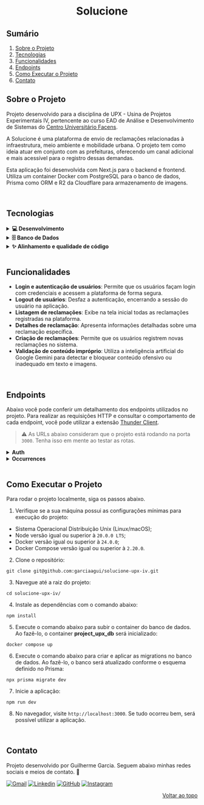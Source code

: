 <a name="readme-top"></a>

<h1 align="center">Solucione</h1>

## Sumário

<ol>
  <li><a href="#sobre-o-projeto">Sobre o Projeto</a></li>
  <li><a href="#tecnologias">Tecnologias</a></li>
  <li><a href="#funcionalidades">Funcionalidades</a></li>
  <li><a href="#endpoints">Endpoints</a></li>
  <li><a href="#como-executar-o-projeto">Como Executar o Projeto</a></li>
  <li><a href="#contato">Contato</a></li>
</ol>

## Sobre o Projeto

Projeto desenvolvido para a disciplina de UPX - Usina de Projetos Experimentais IV, pertencente ao curso EAD de Análise e Desenvolvimento de Sistemas do [Centro Universitário Facens][facens].

A Solucione é uma plataforma de envio de reclamações relacionadas à infraestrutura, meio ambiente e mobilidade urbana. O projeto tem como ideia atuar em conjunto com as prefeituras, oferecendo um canal adicional e mais acessível para o registro dessas demandas.

Esta aplicação foi desenvolvida com Next.js para o backend e frontend. Utiliza um container Docker com PostgreSQL para o banco de dados, Prisma como ORM e R2 da Cloudflare para armazenamento de imagens.

<br/>

## Tecnologias

<details>
  <summary><strong>💻 Desenvolvimento</strong></summary>

- [AWS SDK][awssdk] → Conjunto de ferramentas da Amazon utilizado na interação com buckets da R2 Cloudflare.
- [Docker][docker] → Sistema de containers utilizado para criar e executar o banco de dados PostgreSQL de forma isolada.
- [Google - API Gemini][gemini] → Análise e validação de conteúdo.
- [Next.js][nextjs] → Framework React.js utilizado na construção de toda estrutura do frontend e das rotas de API.
- [NextAuth.js][nextauth] → Autenticação de usuários.
- [React TanStack Query][tanstackquery] → Biblioteca utilizada no gerenciamento de estado de dados assíncronos.
- [shadcn/ui][shadcn] → Conjunto de componentes acessíveis e performáticos.
- [Tailwind CSS][tailwind] → Framework CSS utilizado na estilização dos componentes e páginas.
- [TypeScript][typescript] → Linguagem de programação fortemente tipada baseada em Javascript. Utilizada no desenvolvimento do projeto.
- [Zod][zod] + [React Hook Form][reacthookform] → Validação e gerenciamento de formulários.

</details>

<details>
  <summary><strong>🗄️ Banco de Dados</strong></summary>
  
- [Cloudflare R2][r2] → Banco de dados de objetos, utilizado no armazenamento das imagens.
- [PostgreSQL][postgresql] → Banco de dados relacional, utilizado no armazenamento das informações dos usuários e das reclamações.
- [Prisma][prisma] → ORM (Object-Relational Mapper) utilizado na manipulação de dados e na interação com bancos de dados.

</details>

<details>
  <summary><strong>✨ Alinhamento e qualidade de código</strong></summary>

- [ESLint][eslint] → Ferramenta de linting para garantir a qualidade do código e encontrar problemas.
- [Prettier][prettier] → Ferramenta de formatação de código para manter o estilo consistente.

</details>

<br/>

## Funcionalidades

- **Login e autenticação de usuários**: Permite que os usuários façam login com credenciais e acessem a plataforma de forma segura.
- **Logout de usuários**: Desfaz a autenticação, encerrando a sessão do usuário na aplicação.
- **Listagem de reclamações**: Exibe na tela inicial todas as reclamações registradas na plataforma.
- **Detalhes de reclamação**: Apresenta informações detalhadas sobre uma reclamação específica.
- **Criação de reclamações**: Permite que os usuários registrem novas reclamações no sistema.
- **Validação de conteúdo impróprio**: Utiliza a inteligência artificial do Google Gemini para detectar e bloquear conteúdo ofensivo ou inadequado em texto e imagens.

<br/>

## Endpoints

Abaixo você pode conferir um detalhamento dos endpoints utilizados no projeto. Para realizar as requisições HTTP e consultar o comportamento de cada endpoint, você pode utilizar a extensão [Thunder Client][thunder-client].

> ⚠️ As URLs abaixo consideram que o projeto está rodando na porta `3000`. Tenha isso em mente ao testar as rotas.

<details>
  <summary><strong>Auth</strong></summary>

#### POST /auth/login

- URL: `http://localhost:3000/api/auth/login`
- Exemplo do corpo da requisição:

```
{
  "email": "joao@example.com",
  "password": "123456"
}
```

- Exemplo de retorno bem-sucedido:

```
{
  "message": "Login realizado com sucesso!",
  "data": {
    "user": {
      "id": 1,
      "name": "João Silva",
      "email": "joao@example.com",
      "role": "admin"
    }
  }
}
```

</details>

<details>
  <summary><strong>Occurrences</strong></summary>

#### GET /occurrences

- Retorna todas as reclamações registradas no banco de dados.
- URL: `http://localhost:3000/api/occurrences`
- Exemplo de retorno bem-sucedido:

```
{
  "message": "Ocorrências encontradas",
  "data": [
    {
      "id": 2,
      "title": "Lâmpada queimada no parque",
      "description": "Uma das lâmpadas do poste no parque está queimada, deixando a área escura à noite.",
      "street": "Rua das Flores",
      "neighborhood": "Vila Nova",
      "zipCode": "56.812-350",
      "reference": "Próximo à esquina",
      "status": "Aberto",
      "image": "https://pub-192c7de9eb344c6b87b7ac901aa60c7e.r2.dev/lampada-queimada.jpg",
      "userId": 4,
      "createdAt": "2025-04-02T10:00:00.000Z",
      "updatedAt": "2025-04-24T23:02:13.781Z",
      "user": {
        "id": 4,
        "name": "Ana Moares",
        "email": "ana@example.com",
        "role": "user",
        "createdAt": "2025-04-24T23:02:13.781Z",
        "updatedAt": "2025-04-24T23:02:13.781Z"
      },
      "occurrenceReplies": []
    },
    {
      "id": 1,
      "title": "Vazamento de água na rua principal",
      "description": "Há um vazamento de água na calçada em frente ao supermercado.",
      "street": "Rua Principal",
      "neighborhood": "Centro",
      "zipCode": "25.689-420",
      "reference": "Em frente ao estacionamento da praça",
      "status": "Finalizado",
      "image": "https://pub-192c7de9eb344c6b87b7ac901aa60c7e.r2.dev/vazamento-agua.jpg",
      "userId": 3,
      "createdAt": "2025-04-01T12:00:00.000Z",
      "updatedAt": "2025-04-24T23:02:13.781Z",
      "user": {
        "id": 3,
        "name": "Carlos Santos",
        "email": "carlos@example.com",
        "role": "user",
        "createdAt": "2025-04-24T23:02:13.781Z",
        "updatedAt": "2025-04-24T23:02:13.781Z"
      },
      "occurrenceReplies": [
        {
          "id": 1,
          "description": "Problema localizado e o conserto foi agendado para amanhã.",
          "imageUrl": "",
          "userId": 2,
          "occurrenceId": 1,
          "occurrenceStatus": "Andamento",
          "createdAt": "2025-04-06T00:00:00.000Z",
          "updatedAt": "2025-04-24T23:02:13.781Z",
          "user": {
            "id": 2,
            "name": "Maria Oliveira",
            "email": "maria@example.com",
            "role": "admin",
            "createdAt": "2025-04-24T23:02:13.781Z",
            "updatedAt": "2025-04-24T23:02:13.781Z"
          }
        },
        {
          "id": 2,
          "description": "Após vazamento de água na rua principal, nossa equipe respondeu prontamente, localizou e reparou a fonte, com medidas preventivas para evitar recorrências. Priorizamos a rápida resolução para garantir o bem-estar da comunidade",
          "imageUrl": "https://pub-192c7de9eb344c6b87b7ac901aa60c7e.r2.dev/conserto-vazamento-agua.jpg",
          "userId": 2,
          "occurrenceId": 1,
          "occurrenceStatus": "Finalizado",
          "createdAt": "2025-04-08T00:00:00.000Z",
          "updatedAt": "2025-04-24T23:02:13.781Z",
          "user": {
            "id": 2,
            "name": "Maria Oliveira",
            "email": "maria@example.com",
            "role": "admin",
            "createdAt": "2025-04-24T23:02:13.781Z",
            "updatedAt": "2025-04-24T23:02:13.781Z"
          }
        }
      ]
    }
  ]
}
```

#### GET /occurrences/:id

- Retorna a reclamação de acordo com o id passado no endpoint.
- Exemplo de URL: `http://localhost:3000/api/occurrences/4`
- Exemplo de retorno bem-sucedido:

```
{
  "message": "Ocorrência encontrada",
  "data": {
    "id": 4,
    "title": "Passeio com buracos na Avenida Central",
    "description": "Os buracos no passeio estão representando um perigo para os pedestres.",
    "street": "Rua das Árvores",
    "neighborhood": "Jardim Botânico",
    "zipCode": "98.145-710",
    "reference": "Próximo à escola",
    "status": "Aberto",
    "image": "https://pub-192c7de9eb344c6b87b7ac901aa60c7e.r2.dev/passeio-buracos.jpg",
    "userId": 3,
    "createdAt": "2025-04-04T15:00:00.000Z",
    "updatedAt": "2025-04-24T23:02:13.781Z",
    "user": {
      "id": 3,
      "name": "Carlos Santos",
      "email": "carlos@example.com",
      "password": "123456",
      "role": "user",
      "createdAt": "2025-04-24T23:02:13.781Z",
      "updatedAt": "2025-04-24T23:02:13.781Z"
    },
    "occurrenceReplies": []
  }
}
```

#### POST /occurrences

- Cria uma nova reclamação.
- URL: `http://localhost:3000/api/occurrences`
- O corpo da requisição precisa estar no formato `form`. Segue abaixo exemplo dos campos de texto:

```
{
  "title": "Buraco na rua principal",
  "description": "Grande buraco na pista colocando em risco a segurança dos motoristas.",
  "street": "Avenida Central, 1234",
  "neighborhood": "Centro",
  "zipCode": "12345-678",
  "reference": "Próximo ao supermercado Central"
}
```

- Para requisições do tipo `form`, arquivos geralmente possuem um campo específico de envio.
- Exemplo de retorno bem-sucedido:

```
{
  message: 'Ocorrência criada!',
  data: {
    id: 6,
    title: 'Buraco na rua principal',
    description: 'Grande buraco na pista colocando em risco a segurança dos motoristas.',
    street: 'Avenida Central, 1234',
    neighborhood: 'Centro',
    zipCode: '12.345-678',
    reference: 'Próximo ao supermercado Central',
    status: 'Aberto',
    image: 'https://exemplo.com/imagens/ocorrencia-buraco.jpg',
    userId: 4,
    createdAt: 2025-04-28T23:44:17.896Z,
    updatedAt: 2025-04-28T23:44:17.896Z
},
},
```

</details>

<br/>

## Como Executar o Projeto

Para rodar o projeto localmente, siga os passos abaixo.

1. Verifique se a sua máquina possui as configurações mínimas para execução do projeto:

- Sistema Operacional Distribuição Unix (Linux/macOS);
- Node versão igual ou superior à `20.0.0 LTS`;
- Docker versão igual ou superior à `24.0.0`;
- Docker Compose versão igual ou superior à `2.20.0`.

2. Clone o repositório:

```
git clone git@github.com:garciaagui/solucione-upx-iv.git
```

3. Navegue até a raiz do projeto:

```
cd solucione-upx-iv/
```

4. Instale as dependências com o comando abaixo:

```
npm install
```

5. Execute o comando abaixo para subir o container do banco de dados. Ao fazê-lo, o container **project_upx_db** será inicializado:

```
docker compose up
```

6. Execute o comando abaixo para criar e aplicar as migrations no banco de dados. Ao fazê-lo, o banco será atualizado conforme o esquema definido no Prisma:

```
npx prisma migrate dev
```

7. Inicie a aplicação:

```
npm run dev
```

8. No navegador, visite `http://localhost:3000`. Se tudo ocorreu bem, será possível utilizar a aplicação.

<br/>

## Contato

Projeto desenvolvido por Guilherme Garcia. Seguem abaixo minhas redes sociais e meios de contato. 🤘

[![Gmail][gmail-badge]][gmail-url]
[![Linkedin][linkedin-badge]][linkedin-url]
[![GitHub][github-badge]][github-url]
[![Instagram][instagram-badge]][instagram-url]

<p align="right"><a href="#readme-top">Voltar ao topo</a></p>

<!-- MARKDOWN LINKS & BADGES -->

[awssdk]: https://aws.amazon.com/pt/sdk-for-javascript
[docker]: https://www.docker.com
[eslint]: https://eslint.org
[prettier]: https://prettier.io/docs
[facens]: https://facens.br
[gemini]: https://ai.google.dev/aistudio?hl=pt-br
[github-badge]: https://img.shields.io/badge/GitHub-100000?style=for-the-badge&logo=github&logoColor=white
[github-url]: https://github.com/garciaagui
[gmail-badge]: https://img.shields.io/badge/Gmail-D14836?style=for-the-badge&logo=gmail&logoColor=white
[gmail-url]: mailto:garciaguig@gmail.com
[instagram-badge]: https://img.shields.io/badge/Instagram-E4405F?style=for-the-badge&logo=instagram&logoColor=white
[instagram-url]: https://www.instagram.com/garciaagui/
[linkedin-badge]: https://img.shields.io/badge/LinkedIn-0077B5?style=for-the-badge&logo=linkedin&logoColor=white
[linkedin-url]: https://www.linkedin.com/in/garciaagui/
[nextjs]: https://nextjs.org
[nextauth]: https://next-auth.js.org/getting-started/introduction
[postgresql]: https://www.postgresql.org
[prisma]: https://www.prisma.io/orm
[reacthookform]: https://react-hook-form.com
[shadcn]: https://ui.shadcn.com
[tailwind]: https://tailwindcss.com
[tanstackquery]: https://tanstack.com/query/latest
[thunder-client]: https://www.thunderclient.com
[typescript]: https://www.typescriptlang.org
[zod]: https://zod.dev/?id=introduction
[r2]: https://developers.cloudflare.com/r2
